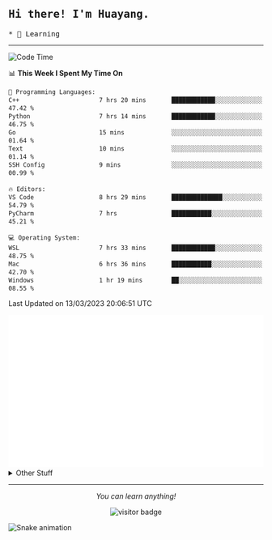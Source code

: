 <h2>
    <samp>Hi there! I'm Huayang.</samp>
</h2>
<p>
    <samp>
        * 🧐 Learning
    </samp>
</p>

<hr>

<!--START_SECTION:waka-->
![Code Time](http://img.shields.io/badge/Code%20Time-482%20hrs%2030%20mins-blue)

📊 **This Week I Spent My Time On** 

```text
💬 Programming Languages: 
C++                      7 hrs 20 mins       ████████████░░░░░░░░░░░░░   47.42 % 
Python                   7 hrs 14 mins       ████████████░░░░░░░░░░░░░   46.75 % 
Go                       15 mins             ░░░░░░░░░░░░░░░░░░░░░░░░░   01.64 % 
Text                     10 mins             ░░░░░░░░░░░░░░░░░░░░░░░░░   01.14 % 
SSH Config               9 mins              ░░░░░░░░░░░░░░░░░░░░░░░░░   00.99 % 

🔥 Editors: 
VS Code                  8 hrs 29 mins       ██████████████░░░░░░░░░░░   54.79 % 
PyCharm                  7 hrs               ███████████░░░░░░░░░░░░░░   45.21 % 

💻 Operating System: 
WSL                      7 hrs 33 mins       ████████████░░░░░░░░░░░░░   48.75 % 
Mac                      6 hrs 36 mins       ███████████░░░░░░░░░░░░░░   42.70 % 
Windows                  1 hr 19 mins        ██░░░░░░░░░░░░░░░░░░░░░░░   08.55 % 
```


 Last Updated on 13/03/2023 20:06:51 UTC
<!--END_SECTION:waka-->

<picture>
    <img src="/github-metrics.svg" alt="github metrics" style='visibility:visible'>
</picture>

<details>
  <summary>Other Stuff</summary>
  <br />
<!--   
  <p align="left">
    <img height="180em" src="https://github-readme-streak-stats.herokuapp.com/?user=GuillaumeFalourd" />
    
  </p> -->

  * 🏆 Some GitHub statistical reports:
  
  <img width="100%" src="https://github-profile-trophy.vercel.app/?username=xmchxup&column=7">
  <p align="left">  
    <img height="180em" src="https://github-readme-stats.vercel.app/api?username=xmchxup&hide_border=true&show_icons=true&include_all_commits=true&bg_color=0,EC6C6C,FFD479,FFFC79,73FA79&theme=graywhite&locale=en" />
    <img height="180em" src="https://github-readme-stats.vercel.app/api/top-langs/?username=xmchxup&hide=css,scss,html&langs_count=8&hide_border=true&layout=compact&bg_color=0,73FA79,73FDFF,D783FF&theme=graywhite&locale=en" />
  </p>
  
  <img width="100%" src="https://github-profile-summary-cards.vercel.app/api/cards/profile-details?username=xmchxup&theme=github" />
 
</a>
</details>
<hr>
<p align="center">
    <i>You can learn anything!</i>
    <p align="center">
        <img src="https://visitor-badge.laobi.icu/badge?page_id=xmchxup" alt="visitor badge"/>       
    </p>
</p>

![Snake animation](https://github.com/XmchxUp/XmchxUp/blob/output/github-contribution-grid-snake.gif)



